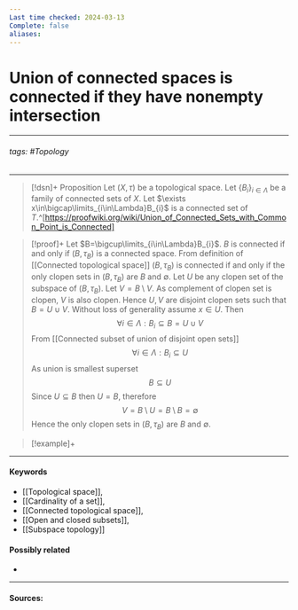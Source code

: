 ```yaml
---
Last time checked: 2024-03-13
Complete: false
aliases:
---
```

# Union of connected spaces is connected if they have nonempty intersection
***
###### tags: #Topology 
***
>[!dsn]+ Proposition
>Let $(X,\tau)$ be a topological space. Let $\{B_{i}\}_{i\in\Lambda}$ be a family of connected sets of $X$. Let $\exists x\in\bigcap\limits_{i\in\Lambda}B_{i}$ is a connected set of $T$.^[https://proofwiki.org/wiki/Union_of_Connected_Sets_with_Common_Point_is_Connected]

>[!proof]+
>Let $B=\bigcup\limits_{i\in\Lambda}B_{i}$. $B$ is connected if and only if $(B,\tau_{B})$ is a connected space. From definition of [[Connected topological space]] $(B,\tau_{B})$ is connected if and only if the only clopen sets in $(B,\tau_{B})$ are $B$ and $\emptyset$.
>Let $U$ be any clopen set of the subspace of $(B,\tau_{B})$.
>Let $V=B\setminus V$. As complement of clopen set is clopen, $V$ is also clopen. Hence $U,V$ are disjoint clopen sets such that $B=U\cup V$.
>Without loss of generality assume $x\in U$. Then
>$$\forall i\in\Lambda:B_{i}\subseteq B=U\cup V$$
>From [[Connected subset of union of disjoint open sets]]
>$$\forall i\in\Lambda:B_{i}\subseteq U$$
>As union is smallest superset
>$$B\subseteq U$$
>Since $U\subseteq B$ then $U=B$, therefore
>$$V=B\setminus U=B\setminus B=\emptyset$$
>Hence the only clopen sets in $(B,\tau_{B})$ are $B$ and $\emptyset$.

>[!example]+ 
>
***
#### Keywords
- [[Topological space]],
- [[Cardinality of a set]],
- [[Connected topological space]],
- [[Open and closed subsets]],
- [[Subspace topology]]
#### Possibly related
- 
***
#### Sources: